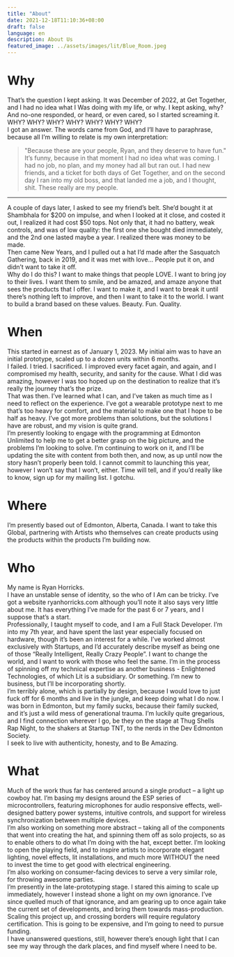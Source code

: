 ```yaml
---
title: "About"
date: 2021-12-18T11:10:36+08:00
draft: false
language: en
description: About Us
featured_image: ../assets/images/lit/Blue_Room.jpeg
---
```

# Why
That’s the question I kept asking. It was December of 2022, at Get Together, and I had no idea what I Was doing with my life, or why. I kept asking, why? And no-one responded, or heard, or even cared, so I started screaming it.  
WHY? WHY? WHY? WHY? WHY? WHY? WHY?  
I got an answer. The words came from God, and I’ll have to paraphrase, because all I’m willing to relate is my own interpretation:  
> "Because these are your people, Ryan, and they deserve to have fun."
It’s funny, because in that moment I had no idea what was coming. I had no job, no plan, and my money had all but ran out. I had new friends, and a ticket for both days of Get Together, and on the second day I ran into my old boss, and that landed me a job, and I thought, shit. These really are my people.  

------
A couple of days later, I asked to see my friend’s belt. She’d bought it at Shambhala for $200 on impulse, and when I looked at it close, and costed it out, I realized it had cost $50 tops. Not only that, it had no battery, weak controls, and was of low quality: the first one she bought died immediately, and the 2nd one lasted maybe a year. I realized there was money to be made.  
Then came New Years, and I pulled out a hat I’d made after the Sasquatch Gathering, back in 2019, and it was met with love… People put it on, and didn’t want to take it off.  
Why do I do this? I want to make things that people LOVE. I want to bring joy to their lives. I want them to smile, and be amazed, and amaze anyone that sees the products that I offer. I want to make it, and I want to break it until there’s nothing left to improve, and then I want to take it to the world. I want to build a brand based on these values. Beauty. Fun. Quality.  

# When
This started in earnest as of January 1, 2023. My initial aim was to have an initial prototype, scaled up to a dozen units within 6 months.  
I failed. I tried. I sacrificed. I improved every facet again, and again, and I compromised my health, security, and sanity for the cause. What I did was amazing, however I was too hoped up on the destination to realize that it’s really the journey that’s the prize.  
That was then. I’ve learned what I can, and I’ve taken as much time as I need to reflect on the experience. I’ve got a wearable prototype next to me that’s too heavy for comfort, and the material to make one that I hope to be half as heavy. I’ve got more problems than solutions, but the solutions I have are robust, and my vision is quite grand.  
I’m presently looking to engage with the programming at Edmonton Unlimited to help me to get a better grasp on the big picture, and the problems I’m looking to solve. I’m continuing to work on it, and I’ll be updating the site with content from both then, and now, as up until now the story hasn’t properly been told. I cannot commit to launching this year, however I won’t say that I won’t, either. Time will tell, and if you’d really like to know, sign up for my mailing list. I gotchu.  

# Where
I’m presently based out of Edmonton, Alberta, Canada. I want to take this Global, partnering with Artists who themselves can create products using the products within the products I’m building now.

# Who
My name is Ryan Horricks.  
I have an unstable sense of identity, so the who of I Am can be tricky. I’ve got a website ryanhorricks.com although you’ll note it also says very little about me. It has everything I’ve made for the past 6 or 7 years, and I suppose that’s a start.  
Professionally, I taught myself to code, and I am a Full Stack Developer. I’m into my 7th year, and have spent the last year especially focused on hardware, though it’s been an interest for a while. I’ve worked almost exclusively with Startups, and I’d accurately describe myself as being one of those “Really Intelligent, Really Crazy People”. I want to change the world, and I want to work with those who feel the same. I’m in the process of spinning off my technical expertise as another business - Enlightened Technologies, of which Lit is a subsidiary. Or something. I’m new to business, but I’ll be incorporating shortly.  
I’m terribly alone, which is partially by design, because I would love to just fuck off for 6 months and live in the jungle, and keep doing what I do now. I was born in Edmonton, but my family sucks, because their family sucked, and it’s just a wild mess of generational trauma. I’m luckily quite gregarious, and I find connection wherever I go, be they on the stage at Thug Shells Rap Night, to the shakers at Startup TNT, to the nerds in the Dev Edmonton Society.  
I seek to live with authenticity, honesty, and to Be Amazing.  

# What

Much of the work thus far has centered around a single product – a light up cowboy hat. I’m basing my designs around the ESP series of microcontrollers, featuring microphones for audio responsive effects, well-designed battery power systems, intuitive controls, and support for wireless synchronization between multiple devices.  
I’m also working on something more abstract – taking all of the components that went into creating the hat, and spinning them off as solo projects, so as to enable others to do what I’m doing with the hat, except better. I’m looking to open the playing field, and to inspire artists to incorporate elegant lighting, novel effects, lit installations, and much more WITHOUT the need to invest the time to get good with electrical engineering.  
I’m also working on consumer-facing devices to serve a very similar role, for throwing awesome parties.  
I’m presently in the late-prototyping stage. I stared this aiming to scale up immediately, however I instead shone a light on my own ignorance. I’ve since quelled much of that ignorance, and am gearing up to once again take the current set of developments, and bring them towards mass-production.  
Scaling this project up, and crossing borders will require regulatory certification. This is going to be expensive, and I’m going to need to pursue funding.  
I have unanswered questions, still, however there’s enough light that I can see my way through the dark places, and find myself where I need to be.  

